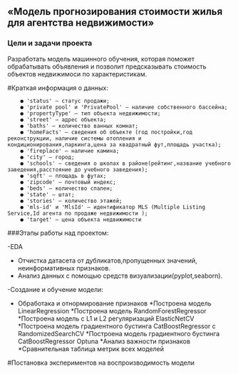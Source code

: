 ## «Модель прогнозирования стоимости жилья для агентства недвижимости»

### Цели и задачи проекта
Разработать модель машинного обучения, которая поможет обрабатывать объявления и позволит предсказывать стоимость объектов недвижимоси по характеристикам.

#Краткая информация о данных:

        ● 'status' — статус продажи;
        ● 'private pool' и 'PrivatePool' — наличие собственного бассейна;
        ● 'propertyType' — тип объекта недвижимости;
        ● 'street' — адрес объекта;
        ● 'baths' — количество ванных комнат;
        ● 'homeFacts' — сведения об объекте (год постройки,год реконструкции, наличие системы отопления и кондиционирования,паркинга,цена за квадратный фут,площадь участка);
        ● 'fireplace' — наличие камина;
        ● 'city' — город;
        ● 'schools' — сведения о школах в районе(рейтинг,название учебного заведения,расстояние до учебного заведения);
        ● 'sqft' — площадь в футах;
        ● 'zipcode' — почтовый индекс;
        ● 'beds' — количество спален;
        ● 'state' — штат;
        ● 'stories' — количество этажей;
        ● 'mls-id' и 'MlsId' — идентификатор MLS (Multiple Listing Service,Id агента по продаже недвижимости );
        ● 'target' — цена объекта недвижимости

###Этапы работы над проектом:

-EDA

* Отчистка датасета от дубликатов,пропущенных значений, неинформативных признаков.
* Анализ данных с помощью средств визуализации(pyplot,seaborn).

-Создание и обучение модели:

* Обработака и отнормирование признаков
*Построена модель LinearRegression
*Построена модель RandomForestRegressor
*Построена модель с L1 и L2 регуляризаций ElasticNetCV
*Построена модель градиентного бустинга CatBoostRegressor с RandomizedSearchCV
*Построена модель градиентного бустинга CatBoostRegressor Optuna
*Анализ важности признаков
*Сравнительная таблица метрик всех моделей

#Постановка экспериментов на воспроизводимость модели

